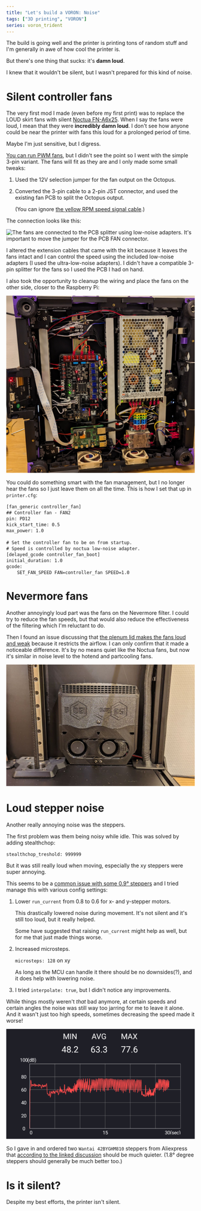 ```yaml
---
title: "Let's build a VORON: Noise"
tags: ["3D printing", "VORON"]
series: voron_trident
---
```


The build is going well and the printer is printing tons of random stuff and I'm generally in awe of how cool the printer is.

But there's one thing that sucks: it's **damn loud**.

I knew that it wouldn't be silent, but I wasn't prepared for this kind of noise.

# Silent controller fans

The very first mod I made (even before my first print) was to replace the LOUD skirt fans with silent [Noctua FN-A6x25].
When I say the fans were loud, I mean that they were **incredibly damn loud**.
I don't see how anyone could be near the printer with fans this loud for a prolonged period of time.

Maybe I'm just sensitive, but I digress.

[You can run PWM fans][4pin], but I didn't see the point so I went with the simple 3-pin variant.
The fans will fit as they are and I only made some small tweaks:

1. Used the 12V selection jumper for the fan output on the Octopus.
1. Converted the 3-pin cable to a 2-pin JST connector, and used the existing fan PCB to split the Octopus output.

   (You can ignore [the yellow RPM speed signal cable][noctua-pins].)

The connection looks like this:

![The fans are connected to the PCB splitter using low-noise adapters.  
It's important to move the jumper for the PCB FAN connector.](/images/trident/noctua_wiring.jpg)

I altered the extension cables that came with the kit because it leaves the fans intact and I can control the speed using the included low-noise adapters (I used the ultra-low-noise adapters).
I didn't have a compatible 3-pin splitter for the fans so I used the PCB I had on hand.

I also took the opportunity to cleanup the wiring and place the fans on the other side, closer to the Raspberry Pi:

![The wiring looks pretty neat. I hope I don't have to mess with it in a long time.](/images/trident/clean_wiring.jpg)

You could do something smart with the fan management, but I no longer hear the fans so I just leave them on all the time.
This is how I set that up in `printer.cfg`:

```
[fan_generic controller_fan]
## Controller fan - FAN2
pin: PD12
kick_start_time: 0.5
max_power: 1.0

# Set the controller fan to be on from startup.
# Speed is controlled by noctua low-noise adapter.
[delayed_gcode controller_fan_boot]
initial_duration: 1.0
gcode:
    SET_FAN_SPEED FAN=controller_fan SPEED=1.0
```

# Nevermore fans

Another annoyingly loud part was the fans on the Nevermore filter.
I could try to reduce the fan speeds, but that would also reduce the effectiveness of the filtering which I'm reluctant to do.

Then I found an issue discussing that [the plenum lid makes the fans loud and weak][nevermore-issue] because it restricts the airflow.
I can only confirm that it made a noticeable difference.
It's by no means quiet like the Noctua fans, but now it's similar in noise level to the hotend and partcooling fans.

![It's ugly because the prints don't match, but it's much quieter (and more effective).](/images/trident/nevermore_noise.jpg)


# Loud stepper noise

Another really annoying noise was the steppers.

The first problem was them being noisy while idle.
This was solved by adding stealthchop:

```
stealthchop_treshold: 999999
```

But it was still really loud when moving, especially the xy steppers were super annoying.

This seems to be a [common issue with some 0.9° steppers][09_issue] and I tried manage this with various config settings:

1. Lower `run_current` from 0.8 to 0.6 for x- and y-stepper motors.

   This drastically lowered noise during movement.
   It's not silent and it's still too loud, but it really helped.

   Some have suggested that raising `run_current` might help as well, but for me that just made things worse.

1. Increased microsteps.

   `microsteps: 128` on xy

   As long as the MCU can handle it there should be no downsides(?), and it does help with lowering noise.

1. I tried `interpolate: true`, but I didn't notice any improvements.

While things mostly weren't *that* bad anymore, at certain speeds and certain angles the noise was still way too jarring for me to leave it alone.
And it wasn't just too high speeds, sometimes decreasing the speed made it worse!

![77dB is loud!](/images/trident/steppers_loud.png)


So I gave in and ordered two `Wantai 42BYGHM810` steppers from Aliexpress that [according to the linked discussion][09_issue] should be much quieter. (1.8° degree steppers should generally be much better too.)


# Is it silent?

Despite my best efforts, the printer isn't silent.

[Noctua FN-A6x25]: https://noctua.at/en/nf-a6x25-flx
[4pin]: https://www.nicksherlock.com/2022/01/driving-a-4-pin-computer-pwm-fan-on-the-btt-octopus-using-klipper/
[noctua-pins]: https://faqs.noctua.at/en/support/solutions/articles/101000081757
[09_issue]: https://klipper.discourse.group/t/stepper-0-9-deg-very-noise/6961/1
[nevermore-issue]: https://github.com/nevermore3d/Nevermore_Micro/issues/29
